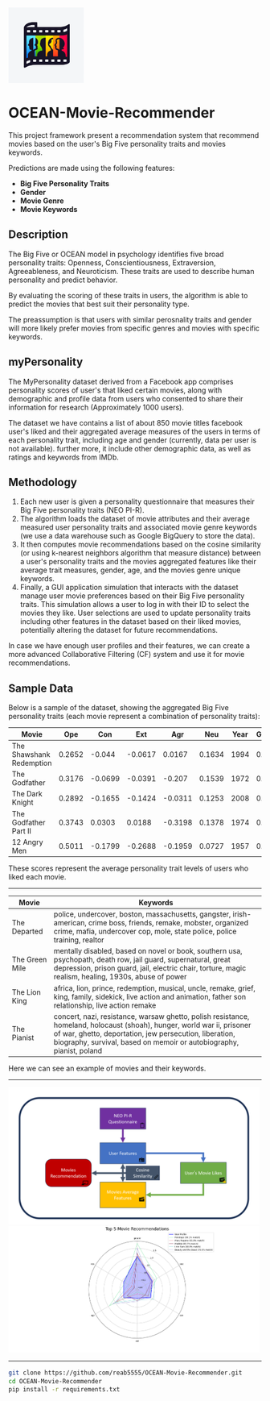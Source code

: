 <img src="Diagrams/icon.webp" width="150" alt="alt text">

# OCEAN-Movie-Recommender
This project framework present a recommendation system that recommend movies based on the user's Big Five personality traits and movies keywords.  

Predictions are made using the following features:

- **Big Five Personality Traits**
- **Gender**
- **Movie Genre**
- **Movie Keywords**
   
## Description
The Big Five or OCEAN model in psychology identifies five broad personality traits: Openness, Conscientiousness, Extraversion, Agreeableness, and Neuroticism. These traits are used to describe human personality and predict behavior.
   
By evaluating the scoring of these traits in users, the algorithm is able to predict the movies that best suit their personality type.   

The preassumption is that users with similar perosnality traits and gender will more likely prefer movies from specific genres and movies with specific keywords.    

## myPersonality
  
The MyPersonality dataset derived from a Facebook app comprises personality scores of user's that liked certain movies, along with demographic and profile data from users who consented to share their information for research (Approximately 1000 users). 

The dataset we have contains a list of about 850 movie titles facebook user's liked and their aggregated average measures of the users in terms of each personality trait, including age and gender (currently, data per user is not available). further more, it include other demographic data, as well as ratings and keywords from IMDb.

## Methodology   

1. Each new user is given a personality questionnaire that measures their Big Five personality traits (NEO PI-R).     
2. The algorithm loads the dataset of movie attributes and their average measured user personality traits and associated movie genre keywords (we use a data warehouse such as Google BigQuery to store the data).
3. It then computes movie recommendations based on the cosine similarity (or using k-nearest neighbors algorithm that measure distance) between a user's personality traits and the movies aggregated features like their average trait measures, gender, age, and the movies genre unique keywords.
4. Finally, a GUI application simulation that interacts with the dataset manage user movie preferences based on their Big Five personality traits. This simulation allows a user to log in with their ID to select the movies they like. User selections are used to update personality traits including other features in the dataset based on their liked movies, potentially altering the dataset for future recommendations.
   
In case we have enough user profiles and their features, we can create a more advanced Collaborative Filtering (CF) system and use it for movie recommendations.

## Sample Data

Below is a sample of the dataset, showing the aggregated Big Five personality traits (each movie represent a combination of personality traits):

| Movie                    | Ope     | Con     | Ext     | Agr     | Neu     | Year | Gender |
|--------------------------|---------|---------|---------|---------|---------|------|--------|
| The Shawshank Redemption | 0.2652  | -0.044  | -0.0617 | 0.0167  | 0.1634  | 1994 | 0.504  |
| The Godfather            | 0.3176  | -0.0699 | -0.0391 | -0.207  | 0.1539  | 1972 | 0.4016 |
| The Dark Knight          | 0.2892  | -0.1655 | -0.1424 | -0.0311 | 0.1253  | 2008 | 0.4491 |
| The Godfather Part II    | 0.3743  | 0.0303  | 0.0188  | -0.3198 | 0.1378  | 1974 | 0.3408 |
| 12 Angry Men             | 0.5011  | -0.1799 | -0.2688 | -0.1959 | 0.0727  | 1957 | 0.3797 |

These scores represent the average personality trait levels of users who liked each movie.

----------------------------------------------------------------------------------------------------------------

| Movie          | Keywords                                                                                                                                                                           |
|----------------|------------------------------------------------------------------------------------------------------------------------------------------------------------------------------------|
| The Departed   | police, undercover, boston, massachusetts, gangster, irish-american, crime boss, friends, remake, mobster, organized crime, mafia, undercover cop, mole, state police, police training, realtor |
| The Green Mile | mentally disabled, based on novel or book, southern usa, psychopath, death row, jail guard, supernatural, great depression, prison guard, jail, electric chair, torture, magic realism, healing, 1930s, abuse of power |
| The Lion King  | africa, lion, prince, redemption, musical, uncle, remake, grief, king, family, sidekick, live action and animation, father son relationship, live action remake                   |
| The Pianist    | concert, nazi, resistance, warsaw ghetto, polish resistance, homeland, holocaust (shoah), hunger, world war ii, prisoner of war, ghetto, deportation, jew persecution, liberation, biography, survival, based on memoir or autobiography, pianist, poland |   

Here we can see an example of movies and their keywords.   

----------------------------------------------------------------------------------------------------------------

<img src="Diagrams/diagram2.png" width="500" alt="alt text">
<img src="Diagrams/radar_graph.png" width="500" alt="alt text">

----------------------------------------------------------------------------------------------------------------

```bash
git clone https://github.com/reab5555/OCEAN-Movie-Recommender.git
cd OCEAN-Movie-Recommender
pip install -r requirements.txt




